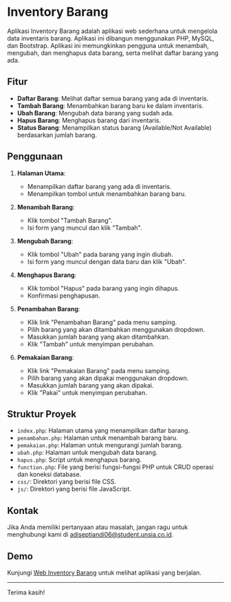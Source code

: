 # Inventory Barang

Aplikasi Inventory Barang adalah aplikasi web sederhana untuk mengelola data inventaris barang. Aplikasi ini dibangun menggunakan PHP, MySQL, dan Bootstrap. Aplikasi ini memungkinkan pengguna untuk menambah, mengubah, dan menghapus data barang, serta melihat daftar barang yang ada.

## Fitur

- **Daftar Barang**: Melihat daftar semua barang yang ada di inventaris.
- **Tambah Barang**: Menambahkan barang baru ke dalam inventaris.
- **Ubah Barang**: Mengubah data barang yang sudah ada.
- **Hapus Barang**: Menghapus barang dari inventaris.
- **Status Barang**: Menampilkan status barang (Available/Not Available) berdasarkan jumlah barang.

## Penggunaan

1. **Halaman Utama**:
   - Menampilkan daftar barang yang ada di inventaris.
   - Menampilkan tombol untuk menambahkan barang baru.

2. **Menambah Barang**:
   - Klik tombol "Tambah Barang".
   - Isi form yang muncul dan klik "Tambah".

3. **Mengubah Barang**:
   - Klik tombol "Ubah" pada barang yang ingin diubah.
   - Isi form yang muncul dengan data baru dan klik "Ubah".

4. **Menghapus Barang**:
   - Klik tombol "Hapus" pada barang yang ingin dihapus.
   - Konfirmasi penghapusan.

5. **Penambahan Barang**:
   - Klik link "Penambahan Barang" pada menu samping.
   - Pilih barang yang akan ditambahkan menggunakan dropdown.
   - Masukkan jumlah barang yang akan ditambahkan.
   - Klik "Tambah" untuk menyimpan perubahan.

6. **Pemakaian Barang**:
   - Klik link "Pemakaian Barang" pada menu samping.
   - Pilih barang yang akan dipakai menggunakan dropdown.
   - Masukkan jumlah barang yang akan dipakai.
   - Klik "Pakai" untuk menyimpan perubahan.

## Struktur Proyek

- `index.php`: Halaman utama yang menampilkan daftar barang.
- `penambahan.php`: Halaman untuk menambah barang baru.
- `pemakaian.php`: Halaman untuk mengurangi jumlah barang.
- `ubah.php`: Halaman untuk mengubah data barang.
- `hapus.php`: Script untuk menghapus barang.
- `function.php`: File yang berisi fungsi-fungsi PHP untuk CRUD operasi dan koneksi database.
- `css/`: Direktori yang berisi file CSS.
- `js/`: Direktori yang berisi file JavaScript.

## Kontak

Jika Anda memiliki pertanyaan atau masalah, jangan ragu untuk menghubungi kami di [adiseptiandi06@student.unsia.co.id](mailto:adiseptiandi06@student.unsia.co.id).

## Demo

Kunjungi [Web Inventory Barang](https://webappinventorybarang.000webhostapp.com/) untuk melihat aplikasi yang berjalan.

---

Terima kasih!

